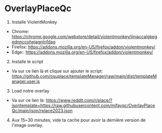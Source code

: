 # OverlayPlaceQc

1) Installe ViolentMonkey
* Chrome: https://chrome.google.com/webstore/detail/violentmonkey/jinjaccalgkegednnccohejagnlnfdag
* Firefox: https://addons.mozilla.org/en-US/firefox/addon/violentmonkey/
* Edge:: https://addons.mozilla.org/en-US/firefox/addon/violentmonkey/ 

2) Installe le script
* Va sur ce lien là et clique sur ajouter le script: https://github.com/osuplace/templateManager/raw/main/dist/templateManager.user.js

3) Load notre overlay
* Va sur ce lien là: https://www.reddit.com/r/place/?jsontemplate=https://raw.githubusercontent.com/mifayqc/OverlayPlaceQc/main/json/rplace2023.json

4) Aux 15~30 minutes, vide ta cache pour avoir la dernière version de l'image overlay.
